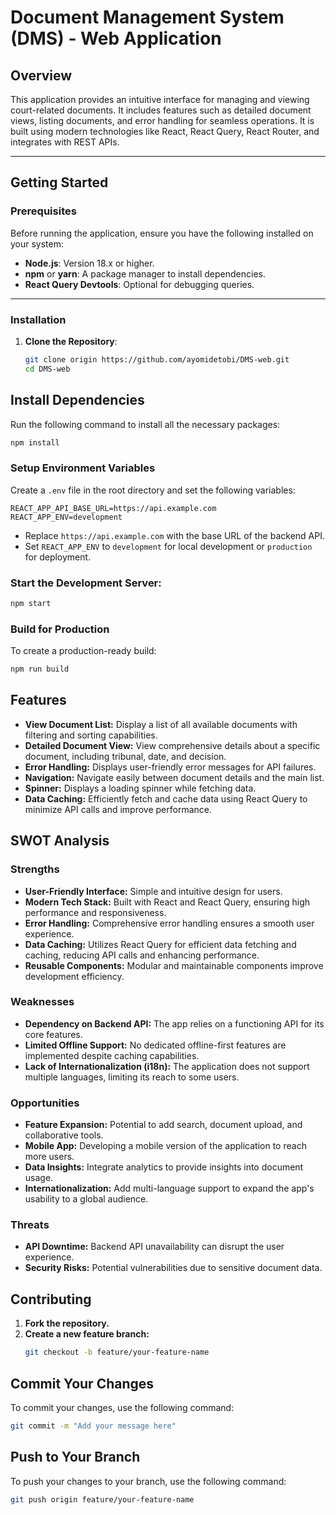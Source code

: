 # **Document Management System (DMS) - Web Application**

## **Overview**

This application provides an intuitive interface for managing and viewing court-related documents. It includes features such as detailed document views, listing documents, and error handling for seamless operations. It is built using modern technologies like React, React Query, React Router, and integrates with REST APIs.

---

## **Getting Started**

### **Prerequisites**

Before running the application, ensure you have the following installed on your system:

- **Node.js**: Version 18.x or higher.
- **npm** or **yarn**: A package manager to install dependencies.
- **React Query Devtools**: Optional for debugging queries.

---

### **Installation**

1. **Clone the Repository**:
   ```bash
   git clone origin https://github.com/ayomidetobi/DMS-web.git
   cd DMS-web
   ```

## Install Dependencies

Run the following command to install all the necessary packages:

```bash
npm install
```

### **Setup Environment Variables**

Create a `.env` file in the root directory and set the following variables:

```env
REACT_APP_API_BASE_URL=https://api.example.com
REACT_APP_ENV=development
```

- Replace `https://api.example.com` with the base URL of the backend API.
- Set `REACT_APP_ENV` to `development` for local development or `production` for deployment.

### **Start the Development Server:**

```bash
npm start
```

### **Build for Production**

To create a production-ready build:

```bash
npm run build
```

## Features

- **View Document List:** Display a list of all available documents with filtering and sorting capabilities.
- **Detailed Document View:** View comprehensive details about a specific document, including tribunal, date, and decision.
- **Error Handling:** Displays user-friendly error messages for API failures.
- **Navigation:** Navigate easily between document details and the main list.
- **Spinner:** Displays a loading spinner while fetching data.
- **Data Caching:** Efficiently fetch and cache data using React Query to minimize API calls and improve performance.

## SWOT Analysis

### Strengths

- **User-Friendly Interface:** Simple and intuitive design for users.
- **Modern Tech Stack:** Built with React and React Query, ensuring high performance and responsiveness.
- **Error Handling:** Comprehensive error handling ensures a smooth user experience.
- **Data Caching:** Utilizes React Query for efficient data fetching and caching, reducing API calls and enhancing performance.
- **Reusable Components:** Modular and maintainable components improve development efficiency.

### Weaknesses

- **Dependency on Backend API:** The app relies on a functioning API for its core features.
- **Limited Offline Support:** No dedicated offline-first features are implemented despite caching capabilities.
- **Lack of Internationalization (i18n):** The application does not support multiple languages, limiting its reach to some users.

### Opportunities

- **Feature Expansion:** Potential to add search, document upload, and collaborative tools.
- **Mobile App:** Developing a mobile version of the application to reach more users.
- **Data Insights:** Integrate analytics to provide insights into document usage.
- **Internationalization:** Add multi-language support to expand the app's usability to a global audience.

### Threats

- **API Downtime:** Backend API unavailability can disrupt the user experience.
- **Security Risks:** Potential vulnerabilities due to sensitive document data.

## Contributing

1. **Fork the repository.**
2. **Create a new feature branch:**
   ```bash
   git checkout -b feature/your-feature-name
   ```

## Commit Your Changes

To commit your changes, use the following command:

```bash
git commit -m "Add your message here"
```

## Push to Your Branch

To push your changes to your branch, use the following command:

```bash
git push origin feature/your-feature-name
```

